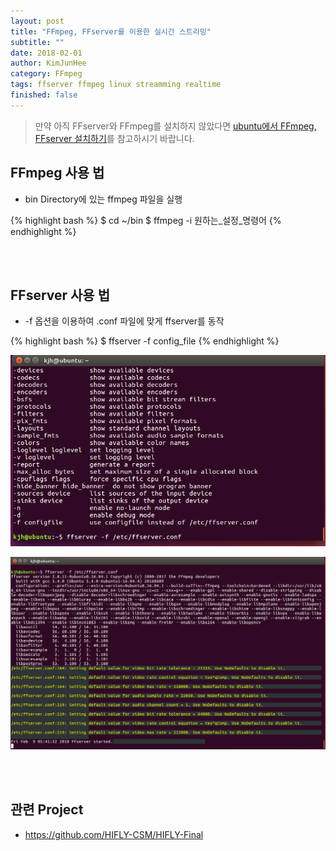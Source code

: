 ```yaml
---
layout: post
title: "FFmpeg, FFserver를 이용한 실시간 스트리밍"
subtitle: ""
date: 2018-02-01
author: KimJunHee
category: FFmpeg
tags: ffserver ffmpeg linux streamming realtime
finished: false
---
```


> 만약 아직 FFserver와 FFmpeg를 설치하지 않았다면 [ubuntu에서 FFmpeg, FFserver 설치하기](https://wnsgml972.github.io/wnsgml972.github.io/ffmpeg/ffmpeg_ffserver-config.html)를 참고하시기 바랍니다.

## FFmpeg 사용 법

* bin Directory에 있는 ffmpeg 파일을 실행

{% highlight bash %}
$ cd ~/bin
$ ffmpeg -i 원하는_설정_명령어
{% endhighlight %}


<br/><br/>
## FFserver 사용 법

* -f 옵션을 이용하여 .conf 파일에 맞게 ffserver를 동작

{% highlight bash %}
$ ffserver -f config_file
{% endhighlight %}

![FFMPEG](/img/ffmpeg/1/ffserver1.png)

![FFMPEG](/img/ffmpeg/1/ffserver2.png)


<br/><br/>
## 관련 Project

* <https://github.com/HIFLY-CSM/HIFLY-Final>
